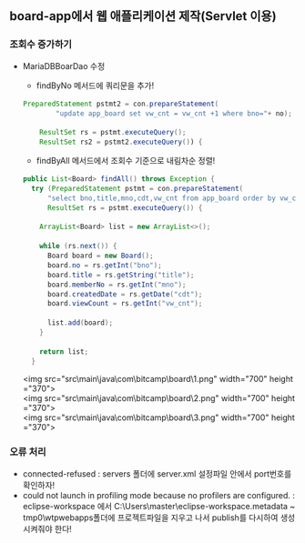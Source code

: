 ## board-app에서 웹 애플리케이션 제작(Servlet 이용)

### 조회수 증가하기
 - MariaDBBoarDao 수정
    - findByNo 메서드에 쿼리문을 추가!
    ```java
    PreparedStatement pstmt2 = con.prepareStatement(
            "update app_board set vw_cnt = vw_cnt +1 where bno="+ no);

        ResultSet rs = pstmt.executeQuery();
        ResultSet rs2 = pstmt2.executeQuery()) {
    ```
    - findByAll 메서드에서 조회수 기준으로 내림차순 정렬!
    ``` java
    public List<Board> findAll() throws Exception {
      try (PreparedStatement pstmt = con.prepareStatement(
          "select bno,title,mno,cdt,vw_cnt from app_board order by vw_cnt desc");
          ResultSet rs = pstmt.executeQuery()) {

        ArrayList<Board> list = new ArrayList<>();

        while (rs.next()) {
          Board board = new Board();
          board.no = rs.getInt("bno");
          board.title = rs.getString("title");
          board.memberNo = rs.getInt("mno");
          board.createdDate = rs.getDate("cdt");
          board.viewCount = rs.getInt("vw_cnt");

          list.add(board);
        }

        return list;
      }

    ```

    <img src="src\main\java\com\bitcamp\board\1.png" width="700" height="370">
    <img src="src\main\java\com\bitcamp\board\2.png" width="700" height="370">
    <img src="src\main\java\com\bitcamp\board\3.png" width="700" height="370">



 ### 오류 처리
  - connected-refused : servers 폴더에 server.xml 설정파일 안에서 port번호를 확인하자!
  - could not launch in profiling mode because no profilers are configured. : eclipse-workspace 에서 C:\Users\master\eclipse-workspace\.metadata ~ tmp0\wtpwebapps폴더에 프로젝트파일을
  지우고 나서 publish를 다시하여 생성시켜줘야 한다!